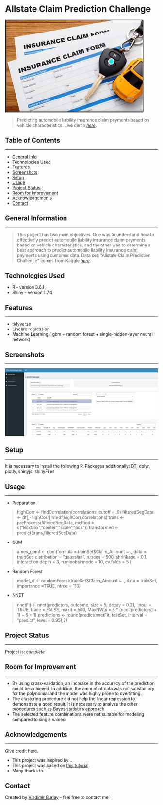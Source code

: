 # Allstate Claim Prediction Challenge

![image](https://github.com/vburlay/allstate_claim_prediction/raw/main/image/claim.png ) 

> Predicting automobile liability insurance claim payments based on vehicle characteristics.
> Live demo [_here_](https://mm6iv5-vladimir-burlay.shinyapps.io/Allstate_Claim_Prediction_Challenge/?_ga=2.78724884.1491513741.1672011004-1138473289.1668534479).
 
## Table of Contents 
---
* [General Info](#general-information)
* [Technologies Used](#technologies-used)
* [Features](#features)
* [Screenshots](#screenshots)
* [Setup](#setup)
* [Usage](#usage)
* [Project Status](#project-status)
* [Room for Improvement](#room-for-improvement)
* [Acknowledgements](#acknowledgements)
* [Contact](#contact)



## General Information
---
> This project has two main objectives. One was to understand how to effectively predict automobile liability insurance claim payments based on vehicle characteristics, and the other was to determine a best approach to predict automobile liability insurance claim payments using customer data. 
 > Data set: "Allstate Claim Prediction Challenge" comes from Kaggle [_here_](https://www.kaggle.com/c/ClaimPredictionChallenge/overview).

## Technologies Used
- R - version 3.6.1
- Shiny - version 1.7.4

## Features
---
- tidyverse
- Lineare regression
- Machine Learning ( gbm + random forest + single-hidden-layer neural network)


## Screenshots
---
![Example screenshot](https://github.com/vburlay/allstate_claim_prediction/raw/main/image/shiny.PNG)

## Setup
---
It is necessary to install the following R-Packages additionally: 
DT, dplyr, plotly, shinyjs, shinyFiles


## Usage
---
* Preparation
>highCorr <- findCorrelation(correlations, cutoff = .9)
>filteredSegData <- df[,-highCorr]
>rm(df,highCorr,correlations)
>trans <- preProcess(filteredSegData, method = c("BoxCox","center","scale","pca"))
>transformed <- predict(trans,filteredSegData)
* GBM
>ames_gbm1 <- gbm(formula = trainSet$Claim_Amount ~ .,
                 data = trainSet,
                 distribution = "gaussian",
                 n.trees = 500,
                 shrinkage = 0.1,
                 interaction.depth = 3,
                 n.minobsinnode = 10,
                 cv.folds = 5 )
* Random Forest
>model_rf <- randomForest(trainSet$Claim_Amount ~ .,
                          data = trainSet,
                          importance =TRUE,
                          ntree = 110)

* NNET
>nnetFit <- nnet(predictors, outcome,
                size = 5,
                decay = 0.01,
                linout = TRUE,
                trace = FALSE,
                maxit = 500,
                MaxNWts = 5 * (ncol(predictors) + 1) + 5 + 1)
predictions <- round(predict(nnetFit, testSet, interval = "predict", level = 0.95),2)

## Project Status
---
Project is: _complete_ 


## Room for Improvement
---
* By using cross-validation, an increase in the accuracy of the prediction could be achieved. In addition, the amount  of data was not satisfactory for the polynomial and the model was highly prone to overfitting.
* The clustering procedure did not help the linear regression to demonstrate a good result. It is necessary to analyze the other procedures such as Bayes statistics approach 
* The selected feature combinations were not suitable for modeling compared to single values.


## Acknowledgements
---
Give credit here.
- This project was inspired by...
- This project was based on [this tutorial](https://www.example.com).
- Many thanks to...


## Contact
Created by [Vladimir Burlay](wladimir.burlay@gmail.com) - feel free to contact me!

